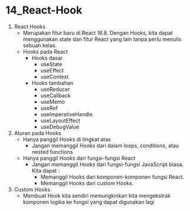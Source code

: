 # 14_React-Hook

1. React Hooks 
    - Merupakan fitur baru di React 16.8. Dengan Hooks, kita dapat menggunakan state dan fitur React yang lain tanpa perlu menulis sebuah kelas.
    - Hooks pada React
        - Hooks dasar
            - useState
            - useEffect
            - useContext
        - Hooks tambahan
            - useReducer
            - useCallback
            - useMemo
            - useRef
            - useImperativeHandle
            - useLayoutEffect
            - useDebugValue   
2. Aturan pada Hooks
    - Hanya panggil Hooks di tingkat atas
        - Jangan memanggil Hooks dari dalam loops, conditions, atau nested functions
    - Hanya panggil Hooks dari fungsi-fungsi React
        - Jangan memanggil Hooks dari fungsi-fungsi JavaScript biasa. Kita dapat :
            - Memanggil Hooks dari komponen-komponen fungsi React.
            - Memanggil Hooks dari custom Hooks.
3. Custom Hooks
    - Membuat Hook kita sendiri memungkinkan kita mengekstrak komponen logika ke fungsi yang dapat digunakan lagi            